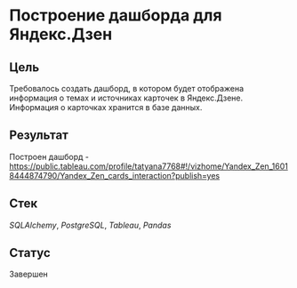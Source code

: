 # Построение дашборда для Яндекс.Дзен

## Цель


Требовалось создать дашборд, в котором будет отображена информация о темах и источниках карточек в Яндекс.Дзене. Информация о карточках хранится в базе данных.

## Результат

Построен дашборд - https://public.tableau.com/profile/tatyana7768#!/vizhome/Yandex_Zen_16018444874790/Yandex_Zen_cards_interaction?publish=yes 

## Стек

*SQLAlchemy*, *PostgreSQL*, *Tableau*, *Pandas*

## Статус

Завершен
